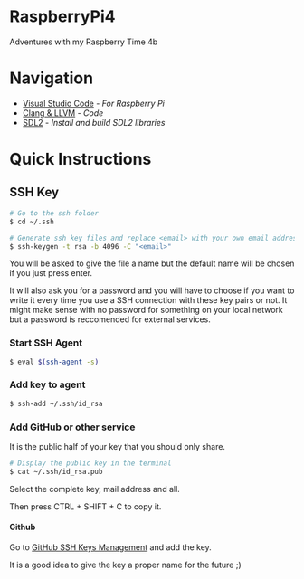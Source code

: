 # RaspberryPi4
Adventures with my Raspberry Time 4b 

# Navigation
*  [Visual Studio Code](VsCode.md) - *For Raspberry Pi*
*  [Clang & LLVM](ClangAndLLVM.md) - *Code*
*  [SDL2](SDL2.md) - *Install and build SDL2 libraries*

# Quick Instructions 

## SSH Key

```bash
# Go to the ssh folder
$ cd ~/.ssh

# Generate ssh key files and replace <email> with your own email address
$ ssh-keygen -t rsa -b 4096 -C "<email>"
```

You will be asked to give the file a name but the default name will be chosen if you just press enter.

It will also ask you for a password and you will have to choose if you want to write it every time you use a SSH connection with these key pairs or not. It might make sense with no password for something on your local network but a password is reccomended for external services.

### Start SSH Agent

```bash
$ eval $(ssh-agent -s)
```

### Add key to agent

```bash
$ ssh-add ~/.ssh/id_rsa
```

### Add GitHub or other service

It is the public half of your key that you should only share.

```bash
# Display the public key in the terminal
$ cat ~/.ssh/id_rsa.pub
```

Select the complete key, mail address and all.

Then press CTRL + SHIFT + C to copy it.

#### Github

Go to [GitHub SSH Keys Management](https://github.com/settings/keys) and add the key.

It is a good idea to give the key a proper name for the future ;)
